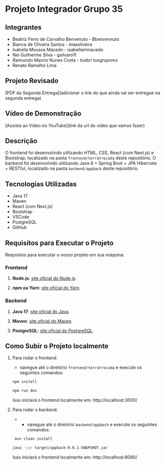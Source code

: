 # Projeto Integrador Grupo 35

## Integrantes
- Beatriz Ferro de Carvalho Benvenuto - Bbenvennuto 
- Bianca de Oliveira Santos - biaaoliveira
- Isabella Moussa Macedo - isabellammacedo
- Nei Guilherme Silva - gsilvaro11
- Raimundo Marcio Nunes Costa - tuxbr/ tuxgrupomx
- Renato Ramalho Lima

## Projeto Revisado
[PDF da Segunda Entrega](adicionar o link do que ainda vai ser entregue na segunda entrega)

## Vídeo de Demonstração
[Assista ao Vídeo no YouTube](link da url do vídeo que vamos fazer)

## Descrição
O frontend foi desenvolvido utilizando HTML, CSS, React (com Next.js) e Bootstrap, localizado na pasta `frontend/terratrocada` deste repositório. 
O backend foi desenvolvido utilizando Java 8 + Spring Boot + JPA Hibernate + RESTful, localizado na pasta `backend/appback` deste repositório.

## Tecnologias Utilizadas
- Java 17
- Maven
- React (com Next.js)
- Bootstrap
- VSCode
- PostgreSQL
- GitHub

## Requisitos para Executar o Projeto

Requisitos para executar o nosso projeto em sua máquina:

### Frontend

1. **Node.js**: [site oficial do Node.js](https://nodejs.org/).

2. **npm ou Yarn**: [site oficial do Yarn](https://yarnpkg.com/).

### Backend

1. **Java 17**: [site oficial do Java](https://www.oracle.com/java/technologies/javase/jdk17-archive-downloads.html).

2. **Maven**: [site oficial do Maven](https://maven.apache.org/download.cgi).

3. **PostgreSQL**: [site oficial do PostgreSQL](https://www.postgresql.org/download/).


## Como Subir o Projeto localmente

1. Para rodar o frontend: 
    - navegue até o diretório `frontend/terratrocada` e execute os seguintes comandos:

    ```bash
    npm install
    ```
    ```bash
    npm run dev
    ```
    Isso iniciará o frontend localmente em: http://localhost:3000/

2. Para rodar o backend:
   - - navegue até o diretório `backend/appback` e execute os seguintes comandos:
   ```bash
    mvn clean install
    ```
    ```bash
    java -jar target/appback-0.0.1-SNAPSHOT.jar
    ```
    Isso iniciará o frontend localmente em: http://localhost:8080/
